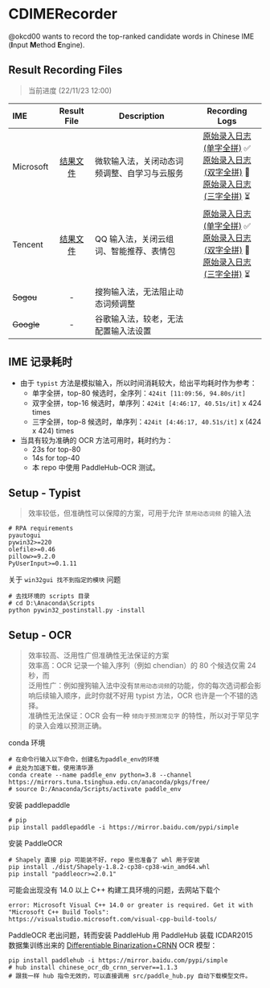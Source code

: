 # CDIMERecorder
@okcd00 wants to record the top-ranked candidate words in Chinese IME (**I**nput **M**ethod **E**ngine).


## Result Recording Files

> 当前进度 (22/11/23 12:00)

| IME      |    Result File | Description | Recording Logs  |
| :-------- | :--------: | --- | :--: |
| Microsoft |   [结果文件](./release/input_candidates.microsoft.json)<br>  | 微软输入法，关闭动态词频调整、自学习与云服务 | [原始录入日志 (单字全拼)](./release/microsoft/input_candidates.typist.1c40_log.txt) &#x2705; <br>[原始录入日志 (双字全拼)](./release/microsoft/input_candidates.typist.2c16_log.txt) &#x1F40C; <br>[原始录入日志 (三字全拼)](./release/microsoft/input_candidates.typist.3c8_log.txt) &#x23F3; |
| Tencent |   [结果文件](./release/input_candidates.tencent.json)<br>  | QQ 输入法，关闭云组词、智能推荐、表情包 | [原始录入日志 (单字全拼)](./release/tencent/input_candidates.typist.1c40_log.txt) &#x2705; <br>[原始录入日志 (双字全拼)](./release/tencent/input_candidates.typist.2c16_log.txt) &#x1F40C; <br>[原始录入日志 (三字全拼)](./release/input_candidates.typist.3c8_log.txt) &#x23F3; |
| ~~Sogou~~ |   -  | 搜狗输入法，无法阻止动态词频调整 | 
| ~~Google~~ |   -  | 谷歌输入法，较老，无法配置输入法设置 | 


## IME 记录耗时

+ 由于 `typist` 方法是模拟输入，所以时间消耗较大，给出平均耗时作为参考：   
  + 单字全拼，top-80 候选时，全序列：`424it [11:09:56, 94.80s/it]`     
  + 双字全拼，top-16 候选时，单序列：`424it [4:46:17, 40.51s/it]` x 424 times    
  + 三字全拼，top-8 候选时，单序列：`424it [4:46:17, 40.51s/it]` x (424 x 424) times    
+ 当具有较为准确的 OCR 方法可用时，耗时约为：
  + 23s for top-80 
  + 14s for top-40 
  + 本 repo 中使用 PaddleHub-OCR 测试。

## Setup - Typist
> 效率较低，但准确性可以保障的方案，可用于允许 `禁用动态词频` 的输入法

```
# RPA requirements
pyautogui
pywin32>=220
olefile>=0.46
pillow>=9.2.0
PyUserInput>=0.1.11
```

关于 `win32gui 找不到指定的模块` 问题
```
# 去找环境的 scripts 目录
# cd D:\Anaconda\Scripts
python pywin32_postinstall.py -install
```

## Setup - OCR
> 效率较高、泛用性广但准确性无法保证的方案    
> 效率高：OCR 记录一个输入序列（例如 chendian）的 80 个候选仅需 24 秒，而    
> 泛用性广：例如搜狗输入法中没有`禁用动态词频`的功能，你的每次选词都会影响后续输入顺序，此时你就不好用 typist 方法，OCR 也许是一个不错的选择。      
> 准确性无法保证：OCR 会有一种 `倾向于预测常见字` 的特性，所以对于罕见字的录入会难以预测正确。


conda 环境
```
# 在命令行输入以下命令，创建名为paddle_env的环境
# 此处为加速下载，使用清华源
conda create --name paddle_env python=3.8 --channel https://mirrors.tuna.tsinghua.edu.cn/anaconda/pkgs/free/
# source D:/Anaconda/Scripts/activate paddle_env
```

安装 paddlepaddle
```
# pip
pip install paddlepaddle -i https://mirror.baidu.com/pypi/simple
```

安装 PaddleOCR
```
# Shapely 直接 pip 可能装不好，repo 里也准备了 whl 用于安装
pip install ./dist/Shapely-1.8.2-cp38-cp38-win_amd64.whl 
pip install "paddleocr>=2.0.1"
```

可能会出现没有 14.0 以上 C++ 构建工具环境的问题，去网站下载个
```
error: Microsoft Visual C++ 14.0 or greater is required. Get it with "Microsoft C++ Build Tools": https://visualstudio.microsoft.com/visual-cpp-build-tools/
```

PaddleOCR 老出问题，转而安装 PaddleHub
用 PaddleHub 装载 ICDAR2015 数据集训练出来的 [Differentiable Binarization+CRNN](https://arxiv.org/pdf/1507.05717.pdf) OCR 模型：
```
pip install paddlehub -i https://mirror.baidu.com/pypi/simple
# hub install chinese_ocr_db_crnn_server==1.1.3
# 跟我一样 hub 指令无效的，可以直接调用 src/paddle_hub.py 自动下载模型文件。
```